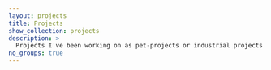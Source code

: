 ```yaml
---
layout: projects
title: Projects
show_collection: projects
description: >
  Projects I've been working on as pet-projects or industrial projects
no_groups: true
---
```


